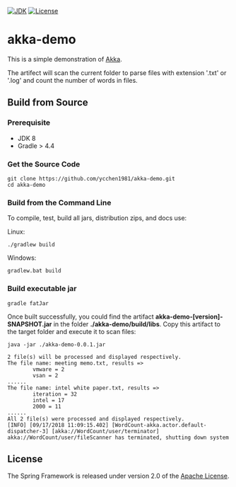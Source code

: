 [![JDK](http://img.shields.io/badge/JDK-v8.0-yellow.svg)](http://www.oracle.com/technetwork/java/javase/downloads/index.html)
[![License](http://img.shields.io/badge/License-Apache_2-red.svg)](http://www.apache.org/licenses/LICENSE-2.0)

# akka-demo

This is a simple demonstration of [Akka](https://akka.io/).

The artifect will scan the current folder to parse files with extension '.txt' or '.log' and count the number of words in files.

## Build from Source
### Prerequisite
- JDK 8
- Gradle > 4.4

### Get the Source Code

```
git clone https://github.com/ycchen1981/akka-demo.git
cd akka-demo
```

### Build from the Command Line
To compile, test, build all jars, distribution zips, and docs use:

Linux:
```
./gradlew build
```

Windows:
```
gradlew.bat build
```

### Build executable jar
```
gradle fatJar
```

Once built successfully, you could find the artifact **akka-demo-[version]-SNAPSHOT.jar** in the folder **./akka-demo/build/libs**.
Copy this artifact to the target folder and execute it to scan files:

```
java -jar ./akka-demo-0.0.1.jar

2 file(s) will be processed and displayed respectively.
The file name: meeting memo.txt, results =>
        vmware = 2
        vsan = 2
......
The file name: intel white paper.txt, results =>
        iteration = 32
        intel = 17
        2000 = 11
......
All 2 file(s) were processed and displayed respectively.
[INFO] [09/17/2018 11:09:15.402] [WordCount-akka.actor.default-dispatcher-3] [akka://WordCount/user/terminator] akka://WordCount/user/fileScanner has terminated, shutting down system
```

## License

The Spring Framework is released under version 2.0 of the
[Apache License](http://www.apache.org/licenses/LICENSE-2.0).